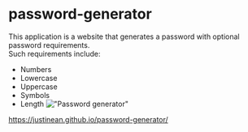 # password-generator
This application is a website that generates a password with optional password requirements. \
Such requirements include: 
* Numbers 
* Lowercase 
* Uppercase 
* Symbols 
* Length 
!["Password generator"](./assets/password.png)

https://justinean.github.io/password-generator/
